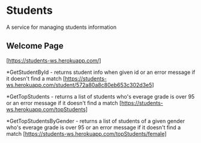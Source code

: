 # Students
A service for managing students information

## Welcome Page
[https://students-ws.herokuapp.com/]

*GetStudentById - returns student info when given id or an error message 
if it doesn't find a match
[https://students-ws.herokuapp.com/student/572a80a8c80eb653c302d3e5]

*GetTopStudents - returns a list of students who's everage grade is over 95 
or an error message if it doesn't find a match
[https://students-ws.herokuapp.com/topStudents]

*GetTopStudentsByGender - returns a list of students of a given gender 
who's everage grade is over 95 or an error message if it doesn't find a match
[https://students-ws.herokuapp.com/topStudents/female]

